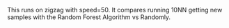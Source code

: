 This runs on zigzag with speed=50. It compares running 10NN getting new samples with the Random Forest Algorithm vs Randomly.